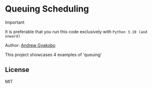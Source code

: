 # Queuing Scheduling 

>[!IMPORTANT]
>It is preferable that you run this code exclusively with `Python 3.10 (and onward)`

Author: [Andrew Gyakobo](https://github.com/Gyakobo)

This project showcases 4 examples of 'queuing'

## License
MIT
